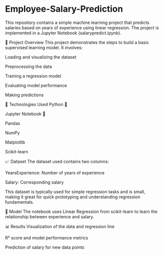# Employee-Salary-Prediction

This repository contains a simple machine learning project that predicts salaries based on years of experience using linear regression. The project is implemented in a Jupyter Notebook (salarypredict.ipynb).

📌 Project Overview
This project demonstrates the steps to build a basic supervised learning model. It involves:

Loading and visualizing the dataset

Preprocessing the data

Training a regression model

Evaluating model performance

Making predictions

🚀 Technologies Used
Python 🐍

Jupyter Notebook 📓

Pandas

NumPy

Matplotlib

Scikit-learn

📈 Dataset
The dataset used contains two columns:

YearsExperience: Number of years of experience

Salary: Corresponding salary

This dataset is typically used for simple regression tasks and is small, making it great for quick prototyping and understanding regression fundamentals.

🧠 Model
The notebook uses Linear Regression from scikit-learn to learn the relationship between experience and salary.

📊 Results
Visualization of the data and regression line

R² score and model performance metrics

Prediction of salary for new data points
